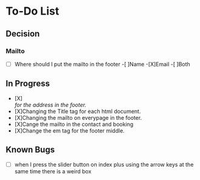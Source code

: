 # To-Do List

## Decision
### Mailto
- [ ] Where should I put the mailto in the footer
    -[ ]Name
    -[X]Email
    -[ ]Both

## In Progress
- [X]<address> for the address in the footer. 
- [X]Changing the Title tag for each html document.
- [X]Changing the mailto on everypage in the footer.
- [X]Cange the mailto in the contact and booking
- [X]Change the em tag for the footer middle.




## Known Bugs
- [ ] when I press the slider button on index plus using the arrow keys at the same time there is a weird box
